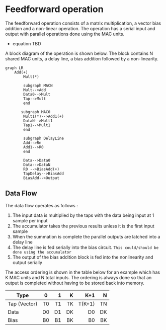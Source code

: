 # Feedforward operation


The feedforward operation consists of a matrix multiplication, a vector bias addition and a non-linear operation. The operation has a serial input and output with parallel operations done using the MAC units.  

* equation TBD

A block diagram of the operation is shown below. The block contains N shared MAC units, a delay line, a bias addition followed by a non-linearity. 

```mermaid
graph LR
    Add(+)
        Mult(*)
    
        subgraph MACN
        Mult-->Add
        Data0-->Mult
        Tap-->Mult
        end
    
       subgraph MAC0
        Mult1(*)-->Add1(+)
        DataN-->Mult1
        Tap1-->Mult1
        end
        
        subgraph DelayLine
        Add-->Rn
        Add1-->R0
        end
    
        Data-->Data0
        Data-->DataN
        R0 -->BiasAdd(+)
        TapDelay-->BiasAdd
        BiasAdd-->Output
```


## Data Flow

The data flow operates as follows : 

1. The input data is multiplied by the taps with the data being input at 1 sample per input 
2. The accumulator takes the previous results unless it is the first input sample
3. When the summation is complete the parallel outputs are latched into a delay line
4. The delay line is fed serially into the bias circuit. `This could/should be done using the accumulator`
5. The output of the bias addition block is fed into the nonlinearity and output serially

The access ordering is shown in the table below for an example which has K MAC units and N total inputs. The ordering is always done so that an output is completed without having to be stored back into memory. 

| Type          | 0       | 1      | K      | K+1     | N       |
| ------------- |:-------:| ------:| ------:| -------:| -------:|
| Tap (Vector)  | T0      |   T1   |   TK   | T(K+1)  | TN      |
| Data          | D0      |   D1   |   DK   | D0      | DK      |
| Bias          | B0      |   B1   |   BK   | B0      | BK      |

